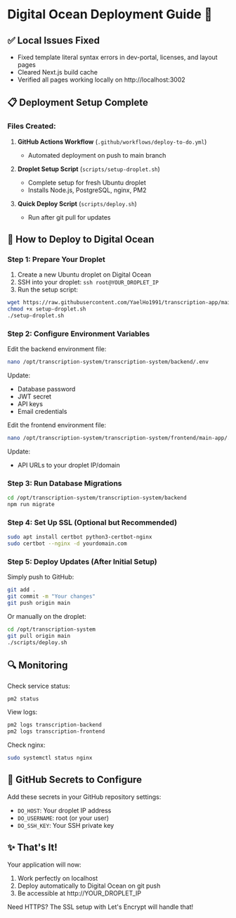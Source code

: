 # Digital Ocean Deployment Guide 🚀

## ✅ Local Issues Fixed
- Fixed template literal syntax errors in dev-portal, licenses, and layout pages
- Cleared Next.js build cache
- Verified all pages working locally on http://localhost:3002

## 📋 Deployment Setup Complete

### Files Created:
1. **GitHub Actions Workflow** (`.github/workflows/deploy-to-do.yml`)
   - Automated deployment on push to main branch
   
2. **Droplet Setup Script** (`scripts/setup-droplet.sh`)
   - Complete setup for fresh Ubuntu droplet
   - Installs Node.js, PostgreSQL, nginx, PM2
   
3. **Quick Deploy Script** (`scripts/deploy.sh`)
   - Run after git pull for updates

## 🚀 How to Deploy to Digital Ocean

### Step 1: Prepare Your Droplet
1. Create a new Ubuntu droplet on Digital Ocean
2. SSH into your droplet: `ssh root@YOUR_DROPLET_IP`
3. Run the setup script:
```bash
wget https://raw.githubusercontent.com/YaelHo1991/transcription-app/main/scripts/setup-droplet.sh
chmod +x setup-droplet.sh
./setup-droplet.sh
```

### Step 2: Configure Environment Variables
Edit the backend environment file:
```bash
nano /opt/transcription-system/transcription-system/backend/.env
```
Update:
- Database password
- JWT secret
- API keys
- Email credentials

Edit the frontend environment file:
```bash
nano /opt/transcription-system/transcription-system/frontend/main-app/.env.local
```
Update:
- API URLs to your droplet IP/domain

### Step 3: Run Database Migrations
```bash
cd /opt/transcription-system/transcription-system/backend
npm run migrate
```

### Step 4: Set Up SSL (Optional but Recommended)
```bash
sudo apt install certbot python3-certbot-nginx
sudo certbot --nginx -d yourdomain.com
```

### Step 5: Deploy Updates (After Initial Setup)
Simply push to GitHub:
```bash
git add .
git commit -m "Your changes"
git push origin main
```

Or manually on the droplet:
```bash
cd /opt/transcription-system
git pull origin main
./scripts/deploy.sh
```

## 🔍 Monitoring

Check service status:
```bash
pm2 status
```

View logs:
```bash
pm2 logs transcription-backend
pm2 logs transcription-frontend
```

Check nginx:
```bash
sudo systemctl status nginx
```

## 🎯 GitHub Secrets to Configure

Add these secrets in your GitHub repository settings:
- `DO_HOST`: Your droplet IP address
- `DO_USERNAME`: root (or your user)
- `DO_SSH_KEY`: Your SSH private key

## ✨ That's It!

Your application will now:
1. Work perfectly on localhost
2. Deploy automatically to Digital Ocean on git push
3. Be accessible at http://YOUR_DROPLET_IP

Need HTTPS? The SSL setup with Let's Encrypt will handle that!